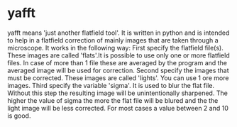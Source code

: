 # yafft
yafft means 'just another flatfield tool'. It is written in python and is intended to help in a flatfield correction of mainly images that are taken through a microscope. It works in the following way:
First specify the flatfield file(s). These images are called 'flats'.It is possible to use only one or more flatfield files.
In case of more than 1 file these are averaged by the program and the averaged image will be used for correction.
Second specify the images that must be corrected. These images are called 'lights'. You can use 1 ore more images.
Third specify the variable 'sigma'. It is used to blur the flat file. Without this step the resulting image will be unintentionally sharpened.
The higher the value of sigma the more the flat file will be blured and the the light image will be less corrected. For most cases a value between 2 and 10 is good.
